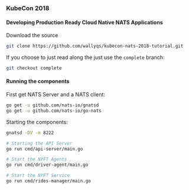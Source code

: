 ### KubeCon 2018

#### Developing Production Ready Cloud Native NATS Applications

Download the source

```sh
git clone https://github.com/wallyqs/kubecon-nats-2018-tutorial.git
```

If you choose to just read along the just use the `complete` branch:

```sh
git checkout complete
```

#### Running the components

First get NATS Server and a NATS client:

```sh
go get -u github.com/nats-io/gnatsd
go get -u github.com/nats-io/go-nats
```

Starting the components:

```sh
gnatsd -DV -m 8222

# Starting the API Server
go run cmd/api-server/main.go

# Start the NYFT Agents
go run cmd/driver-agent/main.go

# Start the NYFT Service
go run cmd/rides-manager/main.go
```
